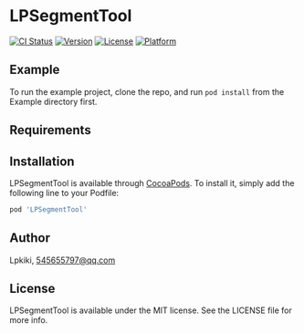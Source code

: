 # LPSegmentTool

[![CI Status](https://img.shields.io/travis/Lpkiki/LPSegmentTool.svg?style=flat)](https://travis-ci.org/Lpkiki/LPSegmentTool)
[![Version](https://img.shields.io/cocoapods/v/LPSegmentTool.svg?style=flat)](https://cocoapods.org/pods/LPSegmentTool)
[![License](https://img.shields.io/cocoapods/l/LPSegmentTool.svg?style=flat)](https://cocoapods.org/pods/LPSegmentTool)
[![Platform](https://img.shields.io/cocoapods/p/LPSegmentTool.svg?style=flat)](https://cocoapods.org/pods/LPSegmentTool)

## Example

To run the example project, clone the repo, and run `pod install` from the Example directory first.

## Requirements

## Installation

LPSegmentTool is available through [CocoaPods](https://cocoapods.org). To install
it, simply add the following line to your Podfile:

```ruby
pod 'LPSegmentTool'
```

## Author

Lpkiki, 545655797@qq.com

## License

LPSegmentTool is available under the MIT license. See the LICENSE file for more info.
